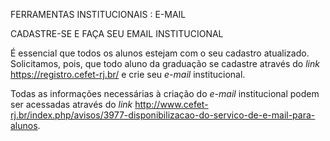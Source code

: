 FERRAMENTAS INSTITUCIONAIS : E-MAIL

CADASTRE-SE E FAÇA SEU EMAIL INSTITUCIONAL

É essencial que todos os alunos estejam com o seu cadastro atualizado. Solicitamos, pois, que todo aluno da graduação se cadastre através do *link* https://registro.cefet-rj.br/ e crie seu *e-mail* institucional.

Todas as informações necessárias à criação do *e-mail* institucional podem ser acessadas através do *link* http://www.cefet-rj.br/index.php/avisos/3977-disponibilizacao-do-servico-de-e-mail-para-alunos.
